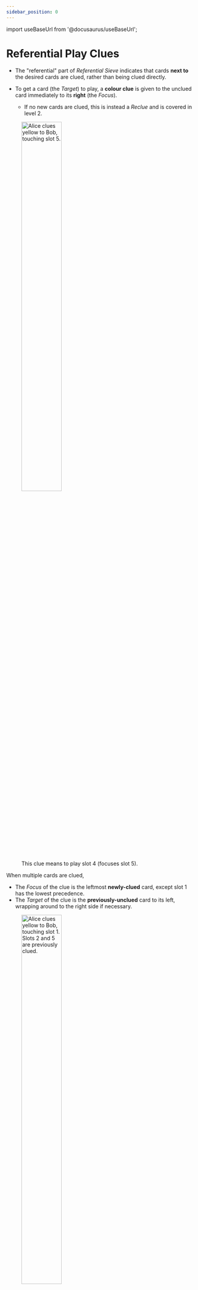 ```yaml
---
sidebar_position: 0
---
```


import useBaseUrl from '@docusaurus/useBaseUrl';

# Referential Play Clues

- The "referential" part of *Referential Sieve* indicates that cards **next to** the desired cards are clued, rather than being clued directly.

- To get a card (the *Target*) to play, a **colour clue** is given to the unclued card immediately to its **right** (the *Focus*).
    - If no new cards are clued, this is instead a *Reclue* and is covered in level 2.

<figure>
    <img src={useBaseUrl('/img/play-clue.png')} alt="Alice clues yellow to Bob, touching slot 5." width="50%"/>
    <figcaption>This clue means to play slot 4 (focuses slot 5).</figcaption>
</figure>

When multiple cards are clued,
- The *Focus* of the clue is the leftmost **newly-clued** card, except slot 1 has the lowest precedence.
- The *Target* of the clue is the **previously-unclued** card to its left, wrapping around to the right side if necessary.

<figure>
    <img src={useBaseUrl('/img/play-clue-2.png')} alt="Alice clues yellow to Bob, touching slot 1. Slots 2 and 5 are previously clued." width="50%"/>
    <figcaption>This clue means to play slot 4 (focuses slot 1).</figcaption>
</figure>

- Note that play clues can target newly-clued cards as well.

<figure>
    <img src={useBaseUrl('/img/play-clue-3.png')} alt="Alice clues yellow to Bob, touching slots 1, 2 and 3. Slots 2 and 5 are previously clued." width="50%"/>
    <figcaption>This clue means to play slot 1 (focuses slot 3).</figcaption>
</figure>
